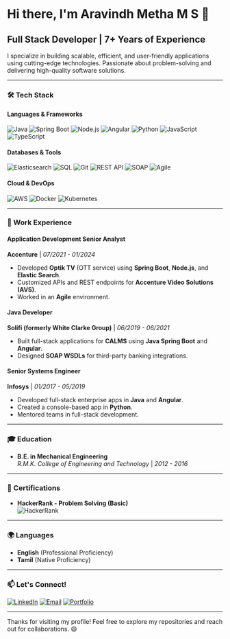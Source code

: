 # Hi there, I'm Aravindh Metha M S 👋

## Full Stack Developer | 7+ Years of Experience

I specialize in building scalable, efficient, and user-friendly applications using cutting-edge technologies. Passionate about problem-solving and delivering high-quality software solutions.

---

### 🛠️ Tech Stack

#### Languages & Frameworks
![Java](https://img.shields.io/badge/Java-%23ED8B00.svg?style=flat&logo=java&logoColor=white)
![Spring Boot](https://img.shields.io/badge/Spring_Boot-%236DB33F.svg?style=flat&logo=spring&logoColor=white)
![Node.js](https://img.shields.io/badge/Node.js-%23339933.svg?style=flat&logo=nodedotjs&logoColor=white)
![Angular](https://img.shields.io/badge/Angular-%23DD0031.svg?style=flat&logo=angular&logoColor=white)
![Python](https://img.shields.io/badge/Python-%233776AB.svg?style=flat&logo=python&logoColor=white)
![JavaScript](https://img.shields.io/badge/JavaScript-%23F7DF1E.svg?style=flat&logo=javascript&logoColor=black)
![TypeScript](https://img.shields.io/badge/TypeScript-%23007ACC.svg?style=flat&logo=typescript&logoColor=white)

#### Databases & Tools
![Elasticsearch](https://img.shields.io/badge/Elasticsearch-%23005571.svg?style=flat&logo=elasticsearch&logoColor=white)
![SQL](https://img.shields.io/badge/SQL-%2300f.svg?style=flat&logo=mysql&logoColor=white)
![Git](https://img.shields.io/badge/Git-%23F05032.svg?style=flat&logo=git&logoColor=white)
![REST API](https://img.shields.io/badge/REST_API-%23FF6F61.svg?style=flat&logo=rest&logoColor=white)
![SOAP](https://img.shields.io/badge/SOAP-%23008000.svg?style=flat&logo=soap&logoColor=white)
![Agile](https://img.shields.io/badge/Agile-%23009688.svg?style=flat&logo=agile&logoColor=white)

#### Cloud & DevOps
![AWS](https://img.shields.io/badge/AWS-%23FF9900.svg?style=flat&logo=amazon-aws&logoColor=white)
![Docker](https://img.shields.io/badge/Docker-%230db7ed.svg?style=flat&logo=docker&logoColor=white)
![Kubernetes](https://img.shields.io/badge/Kubernetes-%23326ce5.svg?style=flat&logo=kubernetes&logoColor=white)

---

### 💼 Work Experience

#### **Application Development Senior Analyst**  
**Accenture** | *07/2021 - 01/2024*  
- Developed **Optik TV** (OTT service) using **Spring Boot**, **Node.js**, and **Elastic Search**.  
- Customized APIs and REST endpoints for **Accenture Video Solutions (AVS)**.  
- Worked in an **Agile** environment.

#### **Java Developer**  
**Solifi (formerly White Clarke Group)** | *06/2019 - 06/2021*  
- Built full-stack applications for **CALMS** using **Java Spring Boot** and **Angular**.  
- Designed **SOAP WSDLs** for third-party banking integrations.

#### **Senior Systems Engineer**  
**Infosys** | *01/2017 - 05/2019*  
- Developed full-stack enterprise apps in **Java** and **Angular**.  
- Created a console-based app in **Python**.  
- Mentored teams in full-stack development.

---

### 🎓 Education

- **B.E. in Mechanical Engineering**  
  *R.M.K. College of Engineering and Technology* | *2012 - 2016*

---

### 📜 Certifications

- **HackerRank - Problem Solving (Basic)**  
  ![HackerRank](https://img.shields.io/badge/HackerRank-%232EC866.svg?style=flat&logo=hackerrank&logoColor=white)

---

### 🌍 Languages

- **English** (Professional Proficiency)  
- **Tamil** (Native Proficiency)

---

### 📫 Let's Connect!

[![LinkedIn](https://img.shields.io/badge/LinkedIn-%230077B5.svg?style=flat&logo=linkedin&logoColor=white)](https://www.linkedin.com/in/aravindhmetha/)
[![Email](https://img.shields.io/badge/Email-%23D14836.svg?style=flat&logo=gmail&logoColor=white)](mailto:aravindhmethams@gmail.com)
[![Portfolio](https://img.shields.io/badge/Portfolio-%23FF6F61.svg?style=flat&logo=google-chrome&logoColor=white)](https://aravindhmetha.com)

---

Thanks for visiting my profile! Feel free to explore my repositories and reach out for collaborations. 😄
